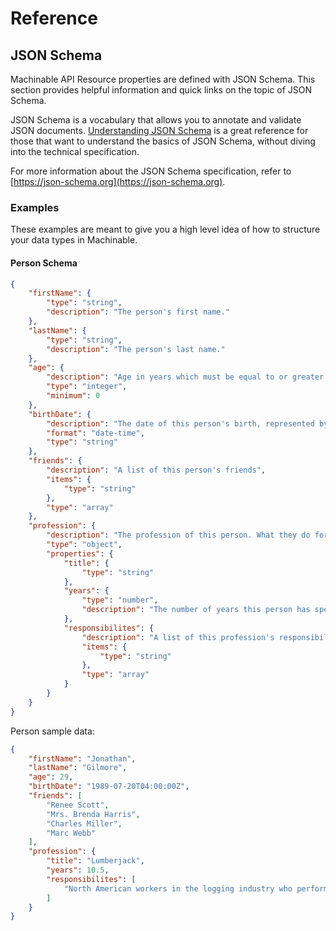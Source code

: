 # Reference

## JSON Schema

Machinable API Resource properties are defined with JSON Schema. This section provides helpful information and quick links on the topic of JSON Schema.

JSON Schema is a vocabulary that allows you to annotate and validate JSON documents. [Understanding JSON Schema](https://json-schema.org/understanding-json-schema/) is a great reference for those that want to understand the basics of JSON Schema, without diving into the technical specification.

For more information about the JSON Schema specification, refer to [https://json-schema.org](https://json-schema.org).

### Examples

These examples are meant to give you a high level idea of how to structure your data types in Machinable.

#### Person Schema

```json
{
    "firstName": {
        "type": "string",
        "description": "The person's first name."
    },
    "lastName": {
        "type": "string",
        "description": "The person's last name."
    },
    "age": {
        "description": "Age in years which must be equal to or greater than zero.",
        "type": "integer",
        "minimum": 0
    },
    "birthDate": {
        "description": "The date of this person's birth, represented by a RFC3339 formated date-time string",
        "format": "date-time",
        "type": "string"
    },
    "friends": {
        "description": "A list of this person's friends",
        "items": {
            "type": "string"
        },
        "type": "array"
    },
    "profession": {
        "description": "The profession of this person. What they do for a career or their lifestyle.",
        "type": "object",
        "properties": {
            "title": {
                "type": "string"
            },
            "years": {
                "type": "number",
                "description": "The number of years this person has spent with this profession"
            },
            "responsibilites": {
                "description": "A list of this profession's responsibilities",
                "items": {
                    "type": "string"
                },
                "type": "array"
            }
        }
    }
}
```

Person sample data:

```json
{
    "firstName": "Jonathan",
    "lastName": "Gilmore",
    "age": 29,
    "birthDate": "1989-07-20T04:00:00Z",
    "friends": [
        "Renee Scott",
        "Mrs. Brenda Harris",
        "Charles Miller",
        "Marc Webb"
    ],
    "profession": {
        "title": "Lumberjack",
        "years": 10.5,
        "responsibilites": [
            "North American workers in the logging industry who perform the initial harvesting and transport of trees for ultimate processing into forest products."
        ]
    }
}
```